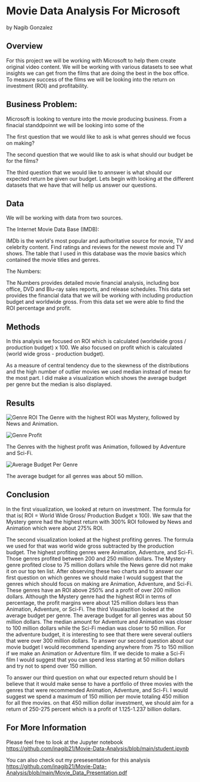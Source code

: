# Movie Data Analysis For Microsoft

by Nagib Gonzalez


## Overview

For this project we will be working with Microsoft to help them create original video content. We will be working with various datasets to see what insights we can get from the films that are doing the best in the box office. To measure success of the films we will be looking into the return on investment (ROI) and profitability.
## Business Problem:

Microsoft is looking to venture into the movie producing business. From a finacial standdpoinnt we will be looking into some of the 


The first question that we would like to ask is what genres should we focus on making? 

The second question that we would like to ask is what should our budget be for the films? 

The third question that we would like to annswer is what should our expected return be given our budget. Lets begin with looking at the different datasets that we have that will hellp us answer our questions. 
## Data
We will be working with data from two sources.

The Internet Movie Data Base (IMDB):

IMDb is the world's most popular and authoritative source for movie, TV and celebrity content. Find ratings and reviews for the newest movie and TV shows. The table that I used in this  database was the movie basics which contained the movie titles and genres. 

The Numbers:

The Numbers provides detailed movie financial analysis, including box office, DVD and Blu-ray sales reports, and release schedules.  This data set provides the financial data that we will be working with including production budget and worldwide gross. From this data set we were able to find the ROI percentage and profit.

## Methods
In this analysis we focused on ROI which is calculated (worldwide gross / production budget) x 100. We also focused on profit which is calculated (world wide gross - production budget).

As a measure of central tendency due to the skewness of the distributions and the high number of outlier movies we used median instead of mean for the most part. I did make a visualization
which shows the average budget per genre but the median is also displayed.
## Results

![Genre ROI](<img width="917" alt="GenreWithHighestROI" src="https://user-images.githubusercontent.com/45716414/180675184-e074747f-4bdc-46a2-b0e9-02be4462d85b.png">)
The Genre with the highest ROI was Mystery, followed by News and Animation.


![Genre Profit](<img width="956" alt="Genrewithhighestprofit" src="https://user-images.githubusercontent.com/45716414/180675663-e85846d2-371a-461a-8c26-fee16f754c57.png">)

The Genres with the highest profit was Animation, followed by Adventure and Sci-Fi.

![Average Budget Per Genre](<img width="988" alt="Avgbudget" src="https://user-images.githubusercontent.com/45716414/180676012-aadbdbc7-64c9-4d80-bfe7-22f6e56b5ae0.png">)

The average budget for all genres was about 50 million.
## Conclusion


In the first visualization, we looked at return on investment. The formula for that is( ROI = World Wide Gross/ Production Budget x 100). We saw that the Mystery genre had the highest return with 300% ROI followed by News and Animation which were about 275% ROI. 


The second visualization looked at the highest profiting genres. The formula we used for that was world wide gross subtracted by the production budget. The highest profiting genres were Animation, Adventure, and Sci-Fi. Those genres profited between 200 and 250 million dollars. The Mystery genre profited close to 75 million dollars while the News genre did not make it on our top ten list. After observing these two charts and to answer our first question on which genres we should make I would suggest that the genres which should focus on making are Animation, Adventure, and Sci-Fi. These genres have an ROI above 250% and a profit of over 200 million dollars. Although the Mystery genre had the highest ROI in terms of percentage, the profit margins were about 125 million dollars less than Animation, Adventure, or Sci-Fi.
The third Visualazition looked at the average budget per genre. The average budget for all genres was about 50 million dollars. The median amount for Adventure and Animation was closer to 100 million dollars while the Sci-Fi median was closer to 50 million. For the adventure budget, it is interesting to see that there were several outliers that were over 300 million dollars. To answer our second question about our movie budget I would recommend spending anywhere from 75 to 150 million if we make an Animation or Adventure film. If we decide to make a Sci-Fi film I would suggest that you can spend less starting at 50 million dollars and try not to spend over 150 million.


To answer our third question on what our expected return should be I believe that it would make sense to have a portfolio of three movies with the genres that were recommended Animation, Adventure, and Sci-Fi. I would suggest we spend a maximum of 150 million per movie totaling 450 million for all thre movies. on that 450 million dollar investment, we should aim for a return of 250-275 percent which is a profit of 1.125-1.237 billion dollars.

## For More Information
Please feel free to look at the Jupyter notebook https://github.com/inagib21/Movie-Data-Analysis/blob/main/student.ipynb 

You can also check out my presesentation for this analysis https://github.com/inagib21/Movie-Data-Analysis/blob/main/Movie_Data_Presentation.pdf
